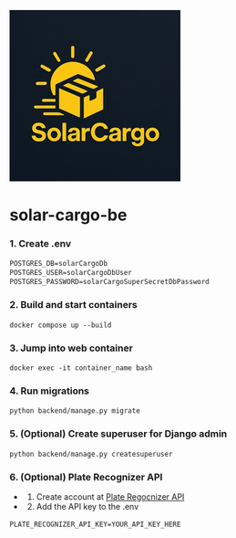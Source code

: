 ![Screenshot](backend/reports/static/images/solar_cargo_logo.jpg)
# solar-cargo-be
### 1. Create .env 
```
POSTGRES_DB=solarCargoDb
POSTGRES_USER=solarCargoDbUser
POSTGRES_PASSWORD=solarCargoSuperSecretDbPassword
```
### 2. Build and start containers
```
docker compose up --build
```
### 3. Jump into web container
```
docker exec -it container_name bash
```
### 4. Run migrations
```
python backend/manage.py migrate
```
### 5. (Optional) Create superuser for Django admin
```
python backend/manage.py createsuperuser
```
### 6. (Optional) Plate Recognizer API
* 1. Create account at [Plate Regocnizer API](https://app.platerecognizer.com)
* 2. Add the API key to the .env
```
PLATE_RECOGNIZER_API_KEY=YOUR_API_KEY_HERE
```
